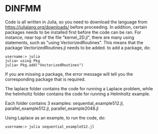 # DINFMM
Code is all written in Julia, so you need to download the language from https://julialang.org/downloads/ before proceeding.
In addition, certain packages needs to be installed first before the code can be ran. For instance, near top of the file "kernel_2D.jl", there are many using statements, such as "using VectorizedRoutines". This means that the package VectorizedRoutines.jl needs to be added. to add a package, do:
```
username:> julia
julia> using Pkg
julia> Pkg.add("VectorizedRoutines")
```
If you are missing a package, the error message will tell you the corresponding package that is required.

The laplace folder contains the code for running a Laplace problem, while the helmholtz folder contains the code for running a Helmholtz example.

Each folder contains 3 examples: sequential_example512.jl, parallel_example512.jl, parallel_example2048.jl

Using Laplace as an example, to run the code, do:

```
username:> julia sequential_example512.jl
```
